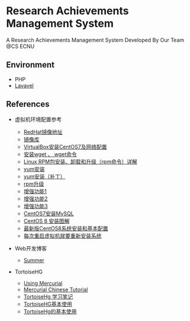 # Research Achievements Management System
A Research Achievements Management System Developed By Our Team @CS ECNU

## Environment
- PHP
- [Lavavel](https://laravel.com/docs/7.x)



## References
- 虚拟机环境配置参考
  - [RedHat镜像地址](https://www.cnblogs.com/qingbai/p/12020581.html)
  - [镜像库](http://mirrors.163.com/centos/7.8.2003/os/x86_64/Packages/)
  - [VirtualBox安装CentOS7及网络配置](https://blog.csdn.net/xlyrh/article/details/104924101)
  - [安装wget 、 wget命令](https://blog.csdn.net/zanbin169/article/details/12871943)
  - [Linux RPM包安装、卸载和升级（rpm命令）详解](http://c.biancheng.net/view/2872.html)
  - [yum安装](https://blog.csdn.net/genaro26/article/details/93979591)
  - [yum安装（补丁）](https://blog.csdn.net/yqj234/article/details/83374665)
  - [rpm升级](https://www.cnblogs.com/ontoweb-zp/p/9268008.html)
  - [增强功能1](http://download.virtualbox.org/virtualbox)
  - [增强功能2](https://www.jb51.net/article/115159.htm)
  - [增强功能3](https://jingyan.baidu.com/article/d2b1d102cf998b5c7f37d442.html)
  - [CentOS7安装MySQL](https://www.cnblogs.com/bigbrotherer/p/7241845.html)
  - [CentOS 8 安装图解](https://zhuanlan.zhihu.com/p/85807189)
  - [最新版CentOS8系统安装和基本配置](https://zhuanlan.zhihu.com/p/126308255)
  - [每次重启虚拟机就要重新安装系统](https://zhidao.baidu.com/question/561766103.html)
  


- Web开发博客
  - [Summer](https://learnku.com/users/1)
- TortoiseHG
  - [Using Mercurial](http://irtfweb.ifa.hawaii.edu/~lockhart/hg.html#Getting_an_Existing_Repository_Cloning)
  - [Mercurial Chinese Tutorial](https://www.mercurial-scm.org/wiki/ChineseTutorialInstall)
  - [TortoiseHg 学习笔记](https://blog.csdn.net/xukai871105/article/details/25649331)
  - [TortoiseHG基本使用](https://blog.csdn.net/u012198575/article/details/89215714?utm_medium=distribute.pc_relevant.none-task-blog-BlogCommendFromMachineLearnPai2-1.nonecase&depth_1-utm_source=distribute.pc_relevant.none-task-blog-BlogCommendFromMachineLearnPai2-1.nonecase)
  - [TortoiseHg的基本使用](https://github.com/AllenWan14353/StudyNotes/blob/master/TortoiseHg/TortoiseHg%E4%BD%BF%E7%94%A8%E6%95%99%E7%A8%8B.md)
